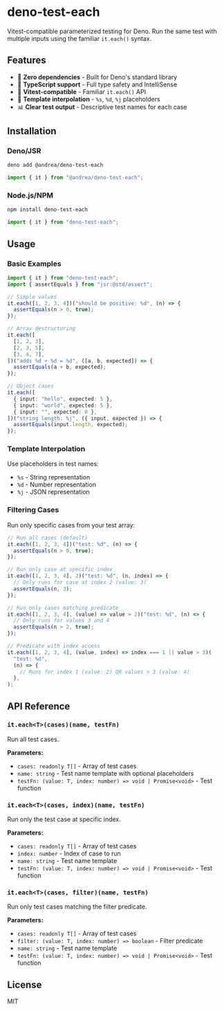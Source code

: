 # deno-test-each

Vitest-compatible parameterized testing for Deno. Run the same test with
multiple inputs using the familiar `it.each()` syntax.

## Features

- 🚀 **Zero dependencies** - Built for Deno's standard library
- 📝 **TypeScript support** - Full type safety and IntelliSense
- 🎯 **Vitest-compatible** - Familiar `it.each()` API
- 🔧 **Template interpolation** - `%s`, `%d`, `%j` placeholders
- 📊 **Clear test output** - Descriptive test names for each case

## Installation

### Deno/JSR

```bash
deno add @andrea/deno-test-each
```

```typescript
import { it } from "@andrea/deno-test-each";
```

### Node.js/NPM

```bash
npm install deno-test-each
```

```typescript
import { it } from "deno-test-each";
```

## Usage

### Basic Examples

```typescript
import { it } from "deno-test-each";
import { assertEquals } from "jsr:@std/assert";

// Simple values
it.each([1, 2, 3, 4])("should be positive: %d", (n) => {
  assertEquals(n > 0, true);
});

// Array destructuring
it.each([
  [1, 2, 3],
  [2, 3, 5],
  [3, 4, 7],
])("adds %d + %d = %d", ([a, b, expected]) => {
  assertEquals(a + b, expected);
});

// Object cases
it.each([
  { input: "hello", expected: 5 },
  { input: "world", expected: 5 },
  { input: "", expected: 0 },
])("string length: %j", ({ input, expected }) => {
  assertEquals(input.length, expected);
});
```

### Template Interpolation

Use placeholders in test names:

- `%s` - String representation
- `%d` - Number representation
- `%j` - JSON representation

### Filtering Cases

Run only specific cases from your test array:

```typescript
// Run all cases (default)
it.each([1, 2, 3, 4])("test: %d", (n) => {
  assertEquals(n > 0, true);
});

// Run only case at specific index
it.each([1, 2, 3, 4], 2)("test: %d", (n, index) => {
  // Only runs for case at index 2 (value: 3)
  assertEquals(n, 3);
});

// Run only cases matching predicate
it.each([1, 2, 3, 4], (value) => value > 2)("test: %d", (n) => {
  // Only runs for values 3 and 4
  assertEquals(n > 2, true);
});

// Predicate with index access
it.each([1, 2, 3, 4], (value, index) => index === 1 || value > 3)(
  "test: %d",
  (n) => {
    // Runs for index 1 (value: 2) OR values > 3 (value: 4)
  },
);
```

## API Reference

### `it.each<T>(cases)(name, testFn)`

Run all test cases.

**Parameters:**

- `cases: readonly T[]` - Array of test cases
- `name: string` - Test name template with optional placeholders
- `testFn: (value: T, index: number) => void | Promise<void>` - Test function

### `it.each<T>(cases, index)(name, testFn)`

Run only the test case at specific index.

**Parameters:**

- `cases: readonly T[]` - Array of test cases
- `index: number` - Index of case to run
- `name: string` - Test name template
- `testFn: (value: T, index: number) => void | Promise<void>` - Test function

### `it.each<T>(cases, filter)(name, testFn)`

Run only test cases matching the filter predicate.

**Parameters:**

- `cases: readonly T[]` - Array of test cases
- `filter: (value: T, index: number) => boolean` - Filter predicate
- `name: string` - Test name template
- `testFn: (value: T, index: number) => void | Promise<void>` - Test function

## License

MIT
